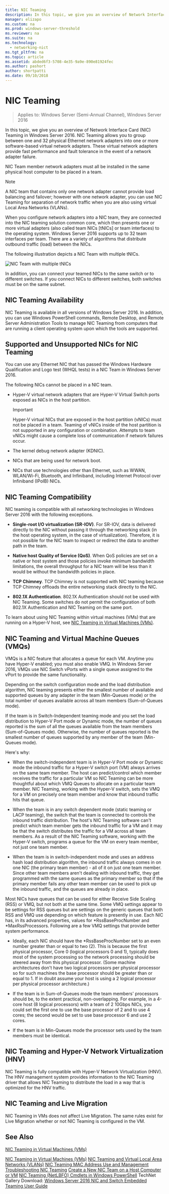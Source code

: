 ```yaml
---
title: NIC Teaming
description: In this topic, we give you an overview of Network Interface Card (NIC) Teaming in Windows Server 2016. NIC Teaming allows you to group between one and 32 physical Ethernet network adapters into one or more software-based virtual network adapters. These virtual network adapters provide fast performance and fault tolerance in the event of a network adapter failure.  
manager: elizapo
ms.custom: na
ms.prod: windows-server-threshold
ms.reviewer: na
ms.suite: na
ms.technology: 
  - networking-nict
ms.tgt_pltfrm: na
ms.topic: article
ms.assetid: abded6f3-5708-4e35-9a9e-890e81924fec
ms.author: pashort
author: shortpatti
ms.date: 09/10/2018
---
```

# NIC Teaming

>Applies to: Windows Server (Semi-Annual Channel), Windows Server 2016

In this topic, we give you an overview of Network Interface Card (NIC) Teaming in Windows Server 2016. NIC Teaming allows you to group between one and 32 physical Ethernet network adapters into one or more software-based virtual network adapters. These virtual network adapters provide fast performance and fault tolerance in the event of a network adapter failure.  
  
NIC Team member network adapters must all be installed in the same physical host computer to be placed in a team.  
  
> [!NOTE]  
> A NIC team that contains only one network adapter cannot provide load balancing and failover; however with one network adapter, you can use NIC Teaming for separation of network traffic when you are also using virtual Local Area Networks (VLANs).  
  
When you configure network adapters into a NIC team, they are connected into the NIC teaming solution common core, which then presents one or more virtual adapters (also called team NICs [tNICs] or team interfaces) to the operating system. Windows Server 2016 supports up to 32 team interfaces per team. There are a variety of algorithms that distribute outbound traffic (load) between the NICs.  
  
The following illustration depicts a NIC Team with multiple tNICs.  
  
![NIC Team with multiple tNICs](../../media/NIC-Teaming/nict_overview.jpg)  
  
In addition, you can connect your teamed NICs to the same switch or to different switches. If you connect NICs to different switches, both switches must be on the same subnet.  
  
## NIC Teaming Availability  
NIC Teaming is available in all versions of Windows Server 2016. In addition, you can use Windows PowerShell commands, Remote Desktop, and Remote Server Administration Tools to manage NIC Teaming from computers that are running a client operating system upon which the tools are supported.  
  
## Supported and Unsupported NICs for NIC Teaming  
You can use any Ethernet NIC that has passed the Windows Hardware Qualification and Logo test (WHQL tests) in a NIC Team in Windows Server 2016.  
  
The following NICs cannot be placed in a NIC team.  
  
-   Hyper-V virtual network adapters that are Hyper-V Virtual Switch ports exposed as NICs in the host partition.  
  
    > [!IMPORTANT]  
    > Hyper-V virtual NICs that are exposed in the host partition (vNICs) must not be placed in a team. Teaming of vNICs inside of the host partition is not supported in any configuration or combination. Attempts to team vNICs might cause a complete loss of communication if network failures occur.  
  
-   The kernel debug network adapter (KDNIC).  
  
-   NICs that are being used for network boot.  
  
-   NICs that use technologies other than Ethernet, such as WWAN, WLAN/Wi-Fi, Bluetooth, and Infiniband, including Internet Protocol over Infiniband (IPoIB) NICs.  
  
## NIC Teaming Compatibility  
NIC teaming is compatible with all networking technologies in Windows Server 2016 with the following exceptions.  
  
-   **Single-root I/O virtualization (SR-IOV)**. For SR-IOV, data is delivered directly to the NIC without passing it through the networking stack (in the host operating system, in the case of virtualization). Therefore, it is not possible for the NIC team to inspect or redirect the data to another path in the team.  
  
-   **Native host Quality of Service (QoS)**. When QoS policies are set on a native or host system and those policies invoke minimum bandwidth limitations, the overall throughput for a NIC team will be less than it would be without the bandwidth policies in place.  
  
-   **TCP Chimney**. TCP Chimney is not supported with NIC teaming because TCP Chimney offloads the entire networking stack directly to the NIC.  
  
-   **802.1X Authentication**. 802.1X Authentication should not be used with NIC Teaming. Some switches do not permit the configuration of both 802.1X Authentication and NIC Teaming on the same port.  
  
To learn about using NIC Teaming within virtual machines (VMs) that are running on a Hyper-V host, see [NIC Teaming in Virtual Machines &#40;VMs&#41;](../../technologies/nic-teaming/../../technologies/nic-teaming/NIC-Teaming-in-Virtual-Machines--VMs-.md).  
  
## NIC Teaming and Virtual Machine Queues (VMQs)  

VMQs is a NIC feature that allocates a queue for each VM.  Anytime you have Hyper-V enabled; you must also enable VMQ. In Windows Server 2016, VMQs use NIC Switch vPorts with a single queue assigned to the vPort to provide the same functionality. 

Depending on the switch configuration mode and the load distribution algorithm, NIC teaming presents either the smallest number of available and supported queues by any adapter in the team (Min-Queues mode) or the total number of queues available across all team members (Sum-of-Queues mode).  

If the team is in Switch-Independent teaming mode and you set the load distribution to Hyper-V Port mode or Dynamic mode, the number of queues reported is the sum of all the queues available from the team members (Sum-of-Queues mode). Otherwise, the number of queues reported is the smallest number of queues supported by any member of the team (Min-Queues mode).

Here's why:  
  
-   When the switch-independent team is in Hyper-V Port mode or Dynamic mode the inbound traffic for a Hyper-V switch port (VM) always arrives on the same team member. The host can predict/control which member receives the traffic for a particular VM so NIC Teaming can be more thoughtful about which VMQ Queues to allocate on a particular team member. NIC Teaming, working with the Hyper-V switch, sets the VMQ for a VM on precisely one team member and know that inbound traffic hits that queue.  
  
-   When the team is in any switch dependent mode (static teaming or LACP teaming), the switch that the team is connected to controls the inbound traffic distribution. The host's NIC Teaming software can't predict which team member gets the inbound traffic for a VM and it may be that the switch distributes the traffic for a VM across all team members. As a result of the NIC Teaming software, working with the Hyper-V switch, programs a queue for the VM on every team member, not just one team member.  
  
-   When the team is in switch-independent mode and uses an address hash load distribution algorithm, the inbound traffic always comes in on one NIC (the primary team member) - all of it on just one team member. Since other team members aren't dealing with inbound traffic, they get programmed with the same queues as the primary member so that if the primary member fails any other team member can be used to pick up the inbound traffic, and the queues are already in place.  
  
Most NICs have queues that can be used for either Receive Side Scaling (RSS) or VMQ, but not both at the same time. Some VMQ settings appear to be settings for RSS queues but are settings on the generic queues that both RSS and VMQ use depending on which feature is presently in use. Each NIC has, in its advanced properties, values for *RssBaseProcNumber and \*MaxRssProcessors. Following are a few VMQ settings that provide better system performance.  
  
-   Ideally, each NIC should have the *RssBaseProcNumber set to an even number greater than or equal to two (2). This is because the first physical processor, Core 0 (logical processors 0 and 1), typically does most of the system processing so the network processing should be steered away from this physical processor. (Some machine architectures don't have two logical processors per physical processor so for such machines the base processor should be greater than or equal to 1. If in doubt assume your host is using a 2 logical processor per physical processor architecture.)  
  
-   If the team is in Sum-of-Queues mode the team members' processors should be, to the extent practical, non-overlapping. For example, in a 4-core host (8 logical processors) with a team of 2 10Gbps NICs, you could set the first one to use the base processor of 2 and to use 4 cores; the second would be set to use base processor 6 and use 2 cores.  
  
-   If the team is in Min-Queues mode the processor sets used by the team members must be identical.  

  
## NIC Teaming and Hyper-V Network Virtualization (HNV)  
NIC Teaming is fully compatible with Hyper-V Network Virtualization (HNV).  The HNV management system provides information to the NIC Teaming driver that allows NIC Teaming to distribute the load in a way that is optimized for the HNV traffic.  
  
## NIC Teaming and Live Migration  
NIC Teaming in VMs does not affect Live Migration. The same rules exist for Live Migration whether or not NIC Teaming is configured in the VM.  
  
## See Also  
[NIC Teaming in Virtual Machines &#40;VMs&#41;](../../technologies/nic-teaming/../../technologies/nic-teaming/NIC-Teaming-in-Virtual-Machines--VMs-.md)  
  

 
[NIC Teaming in Virtual Machines &#40;VMs&#41;](nict-vms.md)
[NIC Teaming and Virtual Local Area Networks &#40;VLANs&#41;](nict-and-vlans.md)
[NIC Teaming MAC Address Use and Management](NIC-Teaming-MAC-Address-Use-and-Management.md)
[Troubleshooting NIC Teaming](Troubleshooting-NIC-Teaming.md) 
[Create a New NIC Team on a Host Computer or VM](Create-a-New-NIC-Team-on-a-Host-Computer-or-VM.md)
[NIC Teaming (NetLBFO) Cmdlets in Windows PowerShell](https://technet.microsoft.com/library/jj130849.aspx)
TechNet Gallery Download: [Windows Server 2016 NIC and Switch Embedded Teaming User Guide](https://gallery.technet.microsoft.com/Windows-Server-2016-839cb607?redir=0)
